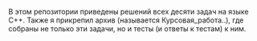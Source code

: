 В этом репозитории приведены решений всех десяти задач на языке C++. Также я прикрепил архив (называется Курсовая_работа..), где собраны не только эти задачи, но и тесты (и ответы к тестам) к ним.
